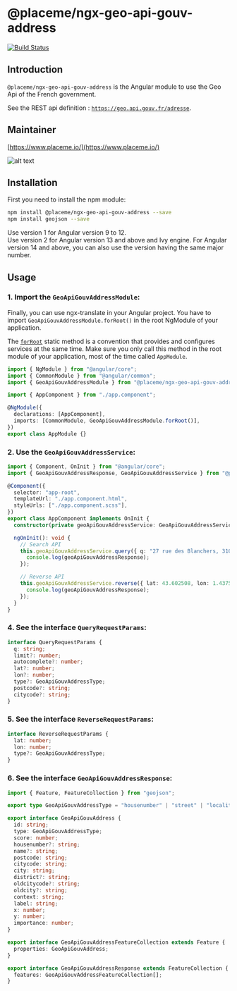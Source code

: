# @placeme/ngx-geo-api-gouv-address

[![Build Status](https://travis-ci.com/PlaceMe-SAS/ngx-geo-api-gouv.svg?branch=master)](https://travis-ci.com/PlaceMe-SAS/ngx-geo-api-gouv)

## Introduction

`@placeme/ngx-geo-api-gouv-address` is the Angular module to use the Geo Api of the French government.

See the REST api definition : [`https://geo.api.gouv.fr/adresse`](https://geo.api.gouv.fr/adresse).

## Maintainer

[https://www.placeme.io/](https://www.placeme.io/)

![alt text](https://res.cloudinary.com/placeme/image/upload/v1539976689/logo/logo-violet.png)

## Installation

First you need to install the npm module:

```sh
npm install @placeme/ngx-geo-api-gouv-address --save
npm install geojson --save
```

Use version 1 for Angular version 9 to 12.  
Use version 2 for Angular version 13 and above and Ivy engine.
For Angular version 14 and above, you can also use the version having the same major number.

## Usage

### 1. Import the `GeoApiGouvAddressModule`:

Finally, you can use ngx-translate in your Angular project. You have to import `GeoApiGouvAddressModule.forRoot()` in the root NgModule of your application.

The [`forRoot`](https://angular.io/api/router/RouterModule#forroot) static method is a convention that provides and configures services at the same time.
Make sure you only call this method in the root module of your application, most of the time called `AppModule`.

```ts
import { NgModule } from "@angular/core";
import { CommonModule } from "@angular/common";
import { GeoApiGouvAddressModule } from "@placeme/ngx-geo-api-gouv-address";

import { AppComponent } from "./app.component";

@NgModule({
  declarations: [AppComponent],
  imports: [CommonModule, GeoApiGouvAddressModule.forRoot()],
})
export class AppModule {}
```

### 2. Use the `GeoApiGouvAddressService`:

```ts
import { Component, OnInit } from "@angular/core";
import { GeoApiGouvAddressResponse, GeoApiGouvAddressService } from "@placeme/ngx-geo-api-gouv-address";

@Component({
  selector: "app-root",
  templateUrl: "./app.component.html",
  styleUrls: ["./app.component.scss"],
})
export class AppComponent implements OnInit {
  constructor(private geoApiGouvAddressService: GeoApiGouvAddressService) {}

  ngOnInit(): void {
    // Search API
    this.geoApiGouvAddressService.query({ q: "27 rue des Blanchers, 31000 Toulouse" }).subscribe((geoApiGouvAddressResponse: GeoApiGouvAddressResponse) => {
      console.log(geoApiGouvAddressResponse);
    });

    // Reverse API
    this.geoApiGouvAddressService.reverse({ lat: 43.602508, lon: 1.437591 }).subscribe((geoApiGouvAddressResponse: GeoApiGouvAddressResponse) => {
      console.log(geoApiGouvAddressResponse);
    });
  }
}
```

### 4. See the interface `QueryRequestParams`:

```ts
interface QueryRequestParams {
  q: string;
  limit?: number;
  autocomplete?: number;
  lat?: number;
  lon?: number;
  type?: GeoApiGouvAddressType;
  postcode?: string;
  citycode?: string;
}
```

### 5. See the interface `ReverseRequestParams`:

```ts
interface ReverseRequestParams {
  lat: number;
  lon: number;
  type?: GeoApiGouvAddressType;
}
```

### 6. See the interface `GeoApiGouvAddressResponse`:

```ts
import { Feature, FeatureCollection } from "geojson";

export type GeoApiGouvAddressType = "housenumber" | "street" | "locality" | "municipality";

export interface GeoApiGouvAddress {
  id: string;
  type: GeoApiGouvAddressType;
  score: number;
  housenumber?: string;
  name?: string;
  postcode: string;
  citycode: string;
  city: string;
  district?: string;
  oldcitycode?: string;
  oldcity?: string;
  context: string;
  label: string;
  x: number;
  y: number;
  importance: number;
}

export interface GeoApiGouvAddressFeatureCollection extends Feature {
  properties: GeoApiGouvAddress;
}

export interface GeoApiGouvAddressResponse extends FeatureCollection {
  features: GeoApiGouvAddressFeatureCollection[];
}
```
